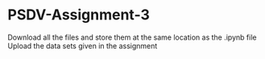 # PSDV-Assignment-3

Download all the files and store them at the same location as the .ipynb file \
Upload the data sets given in the assignment

